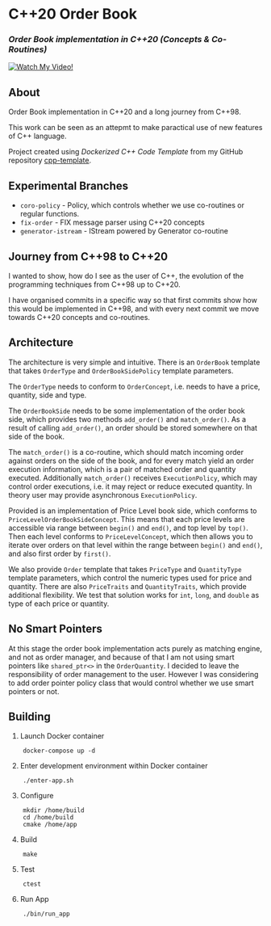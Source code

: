 # C++20 Order Book

### ***Order Book implementation in C++20 (Concepts & Co-Routines)***

[![Watch My Video!](https://img.youtube.com/vi/3k2O3KiE_xY/0.jpg)](https://www.youtube.com/watch?v=3k2O3KiE_xY)

## About

Order Book implementation in C++20 and a long journey from C++98.

This work can be seen as an attepmt to make paractical use of new features of C++ language.

Project created using *Dockerized C++ Code Template* from my GitHub repository [cpp-template](https://github.com/sadhbh-c0d3/cpp-template).

## Experimental Branches

- `coro-policy` - Policy, which controls whether we use co-routines or regular functions.
- `fix-order` - FIX message parser using C++20 concepts
- `generator-istream` - IStream powered by Generator co-routine

## Journey from C++98 to C++20

I wanted to show, how do I see as the user of C++, the evolution of the programming techniques from C++98 up to C++20.

I have organised commits in a specific way so that first commits show how this would be implemented in C++98, and with every
next commit we move towards C++20 concepts and co-routines.


## Architecture

The architecture is very simple and intuitive.
There is an `OrderBook` template that takes `OrderType` and `OrderBookSidePolicy` template parameters.
 
The `OrderType` needs to conform to `OrderConcept`, i.e. needs to have a price, quantity, side and type.
 
The `OrderBookSide` needs to be some implementation of the order book side, which provides two methods `add_order()` and `match_order()`.
As a result of calling `add_order()`, an order should be stored somewhere on that side of the book.

The `match_order()` is a co-routine, which should match incoming order against orders on the side of the book, and 
for every match yield an order execution information, which is a pair of matched order and quantity executed.
Additionally `match_order()` receives `ExecutionPolicy`, which may control order executions, i.e.
it may reject or reduce executed quantity. In theory user may provide asynchronous `ExecutionPolicy`.

Provided is an implementation of Price Level book side, which conforms to `PriceLevelOrderBookSideConcept`.
This means that each price levels are accessible via range between `begin()` and `end()`, and top level by `top()`.
Then each level conforms to `PriceLevelConcept`, which then allows you to iterate over orders on that level
within the range between `begin()` and `end()`, and also first order by `first()`.

We also provide `Order` template that takes `PriceType` and `QuantityType` template parameters,
which control the numeric types used for price and quantity.  There are also `PriceTraits` and `QuantityTraits`,
which provide additional flexibility. We test that solution works for `int`, `long`, and `double` as
type of each price or quantity.

## No Smart Pointers

At this stage the order book implementation acts purely as matching engine, and not as order manager,
and because of that I am not using smart pointers like `shared_ptr<>` in the `OrderQuantity`.
I decided to leave the responsibility of order management to the user. However I was considering to
add order pointer policy class that would control whether we use smart pointers or not.


## Building

1. Launch Docker container
```
    docker-compose up -d
```

2. Enter development environment within Docker container
```
    ./enter-app.sh
```

3. Configure
```
    mkdir /home/build
    cd /home/build
    cmake /home/app
```

4. Build
```
    make
```

5. Test
```
    ctest
```

6. Run App
```
    ./bin/run_app
```
